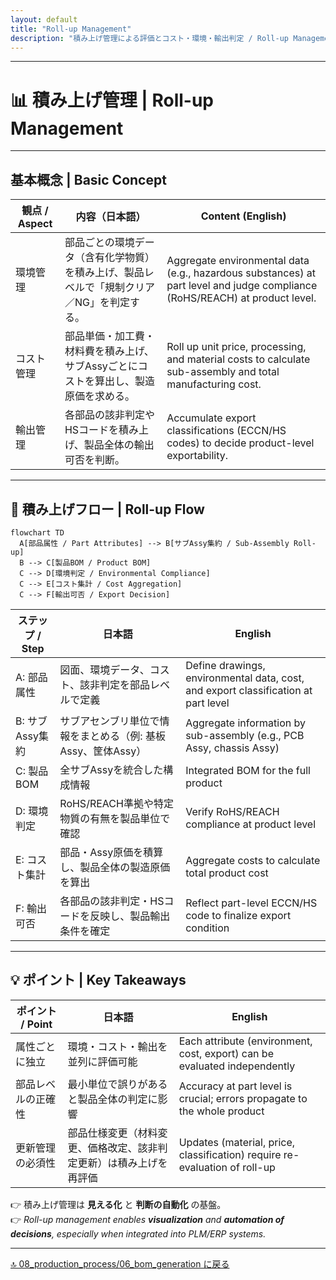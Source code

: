```yaml
---
layout: default
title: "Roll-up Management" 
description: "積み上げ管理による評価とコスト・環境・輸出判定 / Roll-up Management for Cost, Environment, and Export"
---
```


---

# 📊 積み上げ管理 | Roll-up Management

---

## 基本概念 | Basic Concept

| 観点 / Aspect | 内容（日本語） | Content (English) |
|---------------|----------------|-------------------|
| 環境管理 | 部品ごとの環境データ（含有化学物質）を積み上げ、製品レベルで「規制クリア／NG」を判定する。 | Aggregate environmental data (e.g., hazardous substances) at part level and judge compliance (RoHS/REACH) at product level. |
| コスト管理 | 部品単価・加工費・材料費を積み上げ、サブAssyごとにコストを算出し、製造原価を求める。 | Roll up unit price, processing, and material costs to calculate sub-assembly and total manufacturing cost. |
| 輸出管理 | 各部品の該非判定やHSコードを積み上げ、製品全体の輸出可否を判断。 | Accumulate export classifications (ECCN/HS codes) to decide product-level exportability. |

---

## 🔗 積み上げフロー | Roll-up Flow

```mermaid
flowchart TD
  A[部品属性 / Part Attributes] --> B[サブAssy集約 / Sub-Assembly Roll-up]
  B --> C[製品BOM / Product BOM]
  C --> D[環境判定 / Environmental Compliance]
  C --> E[コスト集計 / Cost Aggregation]
  C --> F[輸出可否 / Export Decision]
```

| ステップ / Step | 日本語 | English |
|----------------|--------|---------|
| A: 部品属性 | 図面、環境データ、コスト、該非判定を部品レベルで定義 | Define drawings, environmental data, cost, and export classification at part level |
| B: サブAssy集約 | サブアセンブリ単位で情報をまとめる（例: 基板Assy、筐体Assy） | Aggregate information by sub-assembly (e.g., PCB Assy, chassis Assy) |
| C: 製品BOM | 全サブAssyを統合した構成情報 | Integrated BOM for the full product |
| D: 環境判定 | RoHS/REACH準拠や特定物質の有無を製品単位で確認 | Verify RoHS/REACH compliance at product level |
| E: コスト集計 | 部品・Assy原価を積算し、製品全体の製造原価を算出 | Aggregate costs to calculate total product cost |
| F: 輸出可否 | 各部品の該非判定・HSコードを反映し、製品輸出条件を確定 | Reflect part-level ECCN/HS code to finalize export condition |

---

## 💡 ポイント | Key Takeaways

| ポイント / Point | 日本語 | English |
|------------------|--------|---------|
| 属性ごとに独立 | 環境・コスト・輸出を並列に評価可能 | Each attribute (environment, cost, export) can be evaluated independently |
| 部品レベルの正確性 | 最小単位で誤りがあると製品全体の判定に影響 | Accuracy at part level is crucial; errors propagate to the whole product |
| 更新管理の必須性 | 部品仕様変更（材料変更、価格改定、該非判定更新）は積み上げを再評価 | Updates (material, price, classification) require re-evaluation of roll-up |

👉 積み上げ管理は **見える化** と **判断の自動化** の基盤。  
👉 *Roll-up management enables **visualization** and **automation of decisions**, especially when integrated into PLM/ERP systems.*  

---

[🔝 08_production_process/06_bom_generation に戻る ](./)

